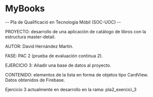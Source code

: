 # MyBooks

-- Pla de Qualificació en Tecnologia Mòbil (SOC-UOC) --

PROYECTO: desarrollo de una aplicación de catálogo de libros con la estructura master-detail.

AUTOR: David Hernández Martín.

FASE: PAC 2 (prueba de evaluación continua 2).

EJERCICIO 3: Añadir una base de datos al proyecto.

CONTENIDO: elementos de la lista en forma de objetos tipo CardView. Datos obtenidos de Firebase.

Ejercicio 3 actualmente en desarrollo en la rama: pla2_exercici_3